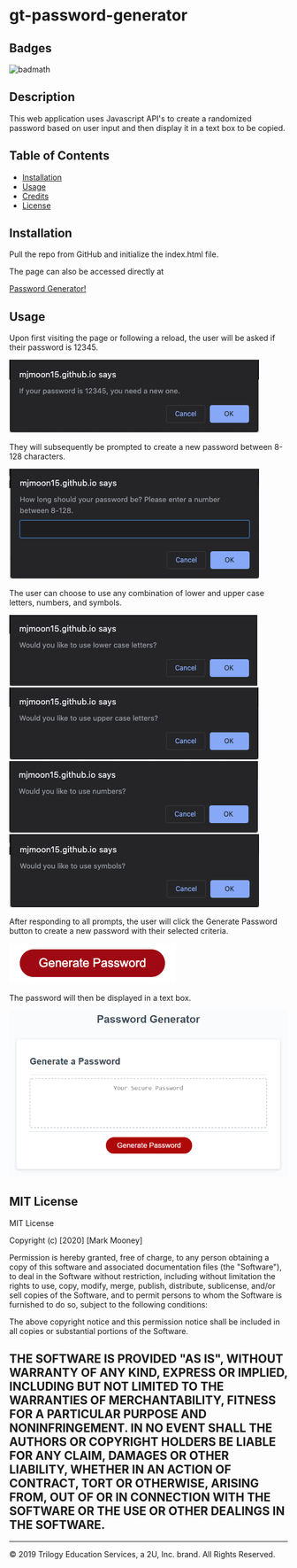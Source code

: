 # gt-password-generator

## Badges

![badmath](https://img.shields.io/beerpay/mjmoon15/gt-bootstrap-portfolio)


## Description 

This web application uses Javascript API's to create a randomized password based on user input and then display it in a text box to be copied. 


## Table of Contents


* [Installation](#installation)
* [Usage](#usage)
* [Credits](#credits)
* [License](#license)


## Installation

Pull the repo from GitHub and initialize the index.html file.

The page can also be accessed directly at 

[Password Generator!](https://mjmoon15.github.io/gt-password-generator/)


## Usage 

Upon first visiting the page or following a reload, the user will be asked if their password is 12345. 

![Hail Scroob!](Assets/12345.png "Hail Scroob!")

They will subsequently be prompted to create a new password between 8-128 characters.

![Choose length!](Assets/selectLength.png "How long?")

 The user can choose to use any combination of lower and upper case letters, numbers, and symbols.
 
 
 ![Choose lowers!](Assets/lowers.png "Lowercase?")
 ![Choose uppers!](Assets/uppers.png "Uppercase?")
 ![Choose numbers!](Assets/numbers.png "Numbers?")
 ![Choose symbols!](Assets/symbols.png "Symbols?")

 
 
  After responding to all prompts, the user will click the Generate Password button to create a new password with their selected criteria.
  
 ![Generate!](Assets/generate.png "What'd you get?")
  
  
   The password will then be displayed in a text box. 

 ![Finished product!](Assets/wholePage.png "Here ya go")


## MIT License

MIT License

Copyright (c) [2020] [Mark Mooney]

Permission is hereby granted, free of charge, to any person obtaining a copy
of this software and associated documentation files (the "Software"), to deal
in the Software without restriction, including without limitation the rights
to use, copy, modify, merge, publish, distribute, sublicense, and/or sell
copies of the Software, and to permit persons to whom the Software is
furnished to do so, subject to the following conditions:

The above copyright notice and this permission notice shall be included in all
copies or substantial portions of the Software.

THE SOFTWARE IS PROVIDED "AS IS", WITHOUT WARRANTY OF ANY KIND, EXPRESS OR
IMPLIED, INCLUDING BUT NOT LIMITED TO THE WARRANTIES OF MERCHANTABILITY,
FITNESS FOR A PARTICULAR PURPOSE AND NONINFRINGEMENT. IN NO EVENT SHALL THE
AUTHORS OR COPYRIGHT HOLDERS BE LIABLE FOR ANY CLAIM, DAMAGES OR OTHER
LIABILITY, WHETHER IN AN ACTION OF CONTRACT, TORT OR OTHERWISE, ARISING FROM,
OUT OF OR IN CONNECTION WITH THE SOFTWARE OR THE USE OR OTHER DEALINGS IN THE
SOFTWARE.
---


---
© 2019 Trilogy Education Services, a 2U, Inc. brand. All Rights Reserved.


